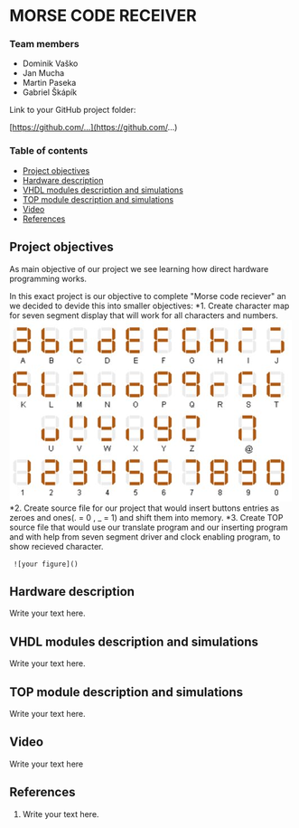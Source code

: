 # MORSE CODE RECEIVER

### Team members

* Dominik Vaško 
* Jan Mucha 
* Martin Paseka 
* Gabriel Škápík

Link to your GitHub project folder:

   [https://github.com/...](https://github.com/...)


### Table of contents
* [Project objectives](#objectives)
* [Hardware description](#hardware)
* [VHDL modules description and simulations](#modules)
* [TOP module description and simulations](#top)
* [Video](#video)
* [References](#references)


<a name="objectives"></a>
## Project objectives

As main objective of our project  we see learning how direct hardware programming works.

In this exact project  is our objective to complete "Morse code reciever" an we decided to  devide this into smaller objectives:
	*1. Create character map for seven segment display that will work for all  characters and numbers.
	 ![your figure](https://github.com/Hans22301/digital-electronics-1/blob/main/labs/project_morse_code_receiver/images/mapa_znaku.png)
	*2. Create source file for our project that would insert buttons entries as zeroes and ones(. = 0 , _ = 1) and shift them into memory.
	*3. Create TOP source file that would use our translate program and our inserting program and with help from seven segment driver and clock enabling program, to show recieved character.
	
	 ![your figure]()

<a name="hardware"></a>
## Hardware description

Write your text here.


<a name="modules"></a>
## VHDL modules description and simulations

Write your text here.


<a name="top"></a>
## TOP module description and simulations

Write your text here.


<a name="video"></a>
## Video

Write your text here


<a name="references"></a>
## References

1. Write your text here.

